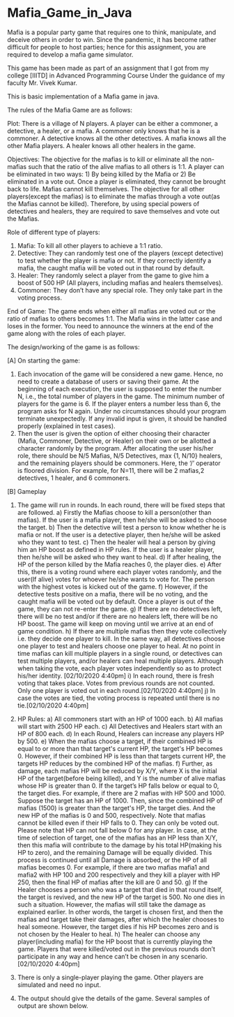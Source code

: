 # Mafia_Game_in_Java

  Mafia is a popular party game that requires one to think, manipulate, and deceive others in
  order to win. Since the pandemic, it has become rather difficult for people to host parties; hence
  for this assignment, you are required to develop a mafia game simulator.
  
  This game has been made as part of an assignment that I got from my college [IIITD] in Advanced Programming Course 
  Under the guidance of my faculty Mr. Vivek Kumar.
  
  This is basic implementation of a Mafia game in java.
  
  The rules of the Mafia Game are as follows:
  
  Plot: There is a village of N players. A player can be either a commoner, a detective, a healer,
  or a mafia. A commoner only knows that he is a commoner. A detective knows all the other
  detectives. A mafia knows all the other Mafia players. A healer knows all other healers in the
  game.
  
  Objectives: The objective for the mafias is to kill or eliminate all the non-mafias such that the
  ratio of the alive mafias to all others is 1:1. A player can be eliminated in two ways: 1) By being
  killed by the Mafia or 2) Be eliminated in a vote out. Once a player is eliminated, they cannot be
  brought back to life. Mafias cannot kill themselves.
  The objective for all other players(except the mafias) is to eliminate the mafias through a vote
  out(as the Mafias cannot be killed). Therefore, by using special powers of detectives and
  healers, they are required to save themselves and vote out the Mafias.
  
  Role of different type of players:
1. Mafia: To kill all other players to achieve a 1:1 ratio.
2. Detective: They can randomly test one of the players (except detective) to test whether
the player is mafia or not. If they correctly identify a mafia, the caught mafia will be voted
out in that round by default.
3. Healer: They randomly select a player from the game to give him a boost of 500 HP (All
players, including mafias and healers themselves).
4. Commoner: They don’t have any special role. They only take part in the voting process.

End of Game:
The game ends when either all mafias are voted out or the ratio of mafias to others becomes
1:1.
The Mafia wins in the latter case and loses in the former.
You need to announce the winners at the end of the game along with the roles of each player.

The design/working of the game is as follows:

[A] On starting the game:
1) Each invocation of the game will be considered a new game. Hence, no need to create a
database of users or saving their game. At the beginning of each execution, the user is
supposed to enter the number N, i.e., the total number of players in the game. The
minimum number of players for the game is 6. If the player enters a number less than 6,
the program asks for N again. Under no circumstances should your program
terminate unexpectedly. If any invalid input is given, it should be handled properly
(explained in test cases).
2) Then the user is given the option of either choosing their character (Mafia, Commoner,
Detective, or Healer) on their own or be allotted a character randomly by the program.
After allocating the user his/her role, there should be N/5 Mafias, N/5 Detectives, max {1,
N/10} healers, and the remaining players should be commoners. Here, the ‘/’ operator is
floored division. For example, for N=11, there will be 2 mafias,2 detectives, 1 healer, and
6 commoners.

[B] Gameplay
1) The game will run in rounds. In each round, there will be fixed steps that are followed.
a) Firstly the Mafias choose to kill a person(other than mafias). If the user is a mafia
player, then he/she will be asked to choose the target.
b) Then the detective will test a person to know whether he is mafia or not. If the
user is a detective player, then he/she will be asked who they want to test.
c) Then the healer will heal a person by giving him an HP boost as defined in HP
rules. If the user is a healer player, then he/she will be asked who they want to
heal.
d) If after healing, the HP of the person killed by the Mafia reaches 0, the player
dies.
e) After this, there is a voting round where each player votes randomly, and the
user(If alive) votes for whoever he/she wants to vote for. The person with the
highest votes is kicked out of the game.
f) However, if the detective tests positive on a mafia, there will be no voting, and
the caught mafia will be voted out by default. Once a player is out of the game,
they can not re-enter the game.
g) If there are no detectives left, there will be no test and/or if there are no healers
left, there will be no HP boost. The game will keep on moving until we arrive at an
end of game condition.
h) If there are multiple mafias then they vote collectively i.e. they decide one player
to kill. In the same way, all detectives choose one player to test and healers
choose one player to heal. At no point in time mafias can kill multiple players in a
single round, or detectives can test multiple players, and/or healers can heal
multiple players. Although when taking the vote, each player votes independently
so as to protect his/her identity. [02/10/2020 4:40pm]
i) In each round, there is fresh voting that takes place. Votes from previous rounds
are not counted. Only one player is voted out in each round.[02/10/2020 4:40pm]
j) In case the votes are tied, the voting process is repeated until there is no
tie.[02/10/2020 4:40pm]

2) HP Rules:
a) All commoners start with an HP of 1000 each.
b) All mafias will start with 2500 HP each.
c) All Detectives and Healers start with an HP of 800 each.
d) In each Round, Healers can increase any players HP by 500.
e) When the mafias choose a target, if their combined HP is equal to or more than
that target's current HP, the target's HP becomes 0. However, if their combined
HP is less than that targets current HP, the targets HP reduces by the combined
HP of the mafias.
f) Further, as damage, each mafias HP will be reduced by X/Y, where X is the initial
HP of the target(before being killed), and Y is the number of alive mafias whose
HP is greater than 0. If the target’s HP falls below or equal to 0, the target dies.
For example, if there are 2 mafias with HP 500 and 1000. Suppose the target has
an HP of 1000. Then, since the combined HP of mafias (1500) is greater than the
target's HP, the target dies. And the new HP of the mafias is 0 and 500,
respectively.
Note that mafias cannot be killed even if their HP falls to 0. They can only
be voted out. Please note that HP can not fall below 0 for any player.
In case, at the time of selection of target, one of the mafias has an HP less than
X/Y, then this mafia will contribute to the damage by his total HP(making his HP
to zero), and the remaining Damage will be equally divided. This process is
continued until all Damage is absorbed, or the HP of all mafias becomes 0. For
example, if there are two mafias mafia1 and mafia2 with HP 100 and 200
respectively and they kill a player with HP 250, then the final HP of mafias after
the kill are 0 and 50.
g) If the Healer chooses a person who was a target that died in that round itself, the
target is revived, and the new HP of the target is 500. No one dies in such a
situation. However, the mafias will still take the damage as explained earlier.
In other words, the target is chosen first, and then the mafias and target take their
damages, after which the healer chooses to heal someone. However, the target
dies if his HP becomes zero and is not chosen by the Healer to heal.
h) The healer can choose any player(including mafia) for the HP boost that is
currently playing the game. Players that were killed/voted out in the previous
rounds don’t participate in any way and hence can’t be chosen in any scenario.
[02/10/2020 4:40pm]

3) There is only a single-player playing the game. Other players are simulated and need no
input.
4) The output should give the details of the game. Several samples of output are shown
below.
  
